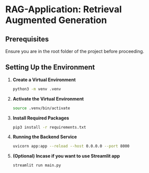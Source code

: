 <!-- # RAG-Application
Retrieval Augmented Generation 

# Pre-requisite
Make sure you are in root folder of project

## Create Virtual environment
python3 -m venv .venv

## Activate virtual environment
source .venv/bin/activate

## Install required packages
pip3 install -r requirements.txt

## Pre-requisite make sure backend service is up and running
uvicorn app:app --reload --host 0.0.0.0 --port 8000

## (Optional) Incase if you want to use Streamlit app 
streamlit run main.py -->

# RAG-Application: Retrieval Augmented Generation

## Prerequisites
Ensure you are in the root folder of the project before proceeding.

## Setting Up the Environment

1. **Create a Virtual Environment**
   ```sh
   python3 -m venv .venv
2. **Activate the Virtual Environment**
   ```sh
   source .venv/bin/activate
3. **Install Required Packages**
   ```sh
   pip3 install -r requirements.txt
4. **Running the Backend Service**
   ```sh
   uvicorn app:app --reload --host 0.0.0.0 --port 8000
5. **(Optional) Incase if you want to use Streamlit app**
   ```sh
   streamlit run main.py
